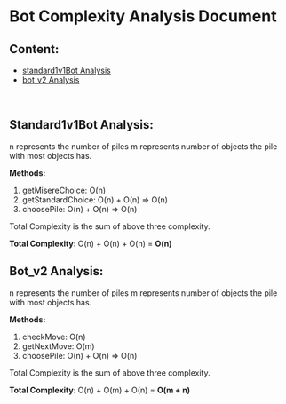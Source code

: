 # Bot Complexity Analysis Document

## Content:
 * [standard1v1Bot Analysis](#standard1v1bot-analysis)
 * [bot_v2 Analysis](#bot_v2-analysis)

<br>

## <b>Standard1v1Bot Analysis:</b>
n represents the number of piles
m represents number of objects the pile with most objects has. <br>


<Strong>Methods:</strong>
<br>
1. getMisereChoice: O(n)
2. getStandardChoice: O(n) + O(n) => O(n)
3. choosePile: O(n) + O(n) => O(n)

Total Complexity is the sum of above three complexity.

<b>Total Complexity: </b> O(n) + O(n) + O(n) = <b>O(n) </b>
<br>

## <b>Bot_v2 Analysis:</b>
n represents the number of piles
m represents number of objects the pile with most objects has. <br>

<Strong>Methods:</strong>
1. checkMove: O(n) 
2. getNextMove: O(m)
3. choosePile: O(n) + O(n) => O(n)

Total Complexity is the sum of above three complexity.

<b>Total Complexity: </b> O(n) + O(m) + O(n) = <b>O(m + n) </b>
